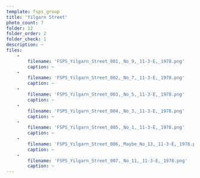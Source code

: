 ```yaml
---
template: fsps_group
title: 'Yilgarn Street'
photo_count: 7
folder: 12
folder_order: 2
folder_check: 1
description: ~
files:
    -
        filename: 'FSPS_Yilgarn_Street_001,_No_9,_11-3-E,_1978.png'
        caption: ~
    -
        filename: 'FSPS_Yilgarn_Street_002,_No_7,_11-3-E,_1978.png'
        caption: ~
    -
        filename: 'FSPS_Yilgarn_Street_003,_No_5,_11-3-E,_1978.png'
        caption: ~
    -
        filename: 'FSPS_Yilgarn_Street_004,_No_3,_11-3-E,_1978.png'
        caption: ~
    -
        filename: 'FSPS_Yilgarn_Street_005,_No_1,_11-3-E,_1978.png'
        caption: ~
    -
        filename: 'FSPS_Yilgarn_Street_006,_Maybe_No_13,_11-3-E,_1978.png'
        caption: ~
    -
        filename: 'FSPS_Yilgarn_Street_007,_No_11,_11-3-E,_1978.png'
        caption: ~
---
```


